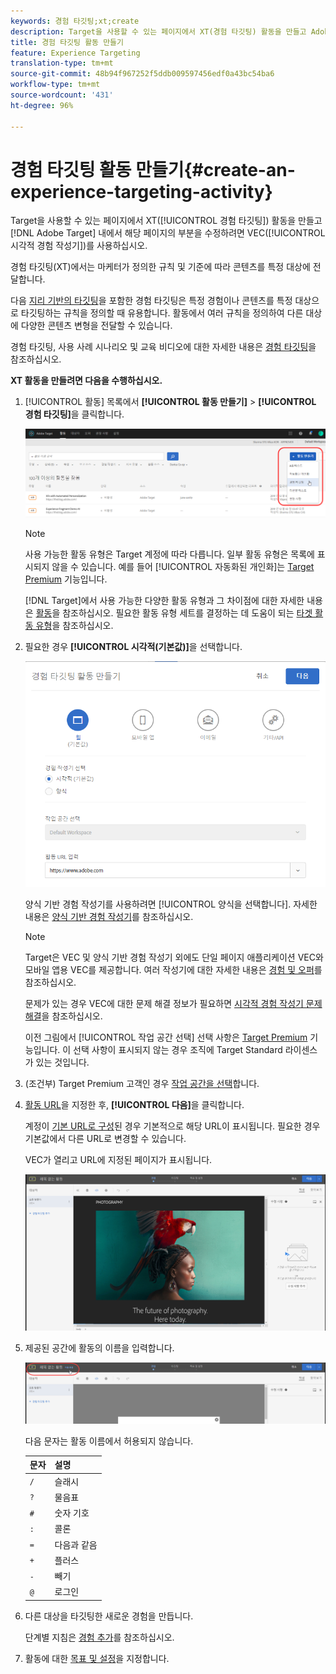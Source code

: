 ```yaml
---
keywords: 경험 타깃팅;xt;create
description: Target을 사용할 수 있는 페이지에서 XT(경험 타깃팅) 활동을 만들고 Adobe Target 내에서 해당 페이지의 부분을 수정하려면 시각적 경험 작성기를 사용하십시오.
title: 경험 타깃팅 활동 만들기
feature: Experience Targeting
translation-type: tm+mt
source-git-commit: 48b94f967252f5ddb009597456edf0a43bc54ba6
workflow-type: tm+mt
source-wordcount: '431'
ht-degree: 96%

---
```



# 경험 타깃팅 활동 만들기{#create-an-experience-targeting-activity}

Target을 사용할 수 있는 페이지에서 XT([!UICONTROL 경험 타깃팅]) 활동을 만들고 [!DNL Adobe Target] 내에서 해당 페이지의 부분을 수정하려면 VEC([!UICONTROL 시각적 경험 작성기])를 사용하십시오.

경험 타깃팅(XT)에서는 마케터가 정의한 규칙 및 기준에 따라 콘텐츠를 특정 대상에 전달합니다.

다음 [지리 기반의 타깃팅](/help/c-target/c-audiences/c-target-rules/geo.md)을 포함한 경험 타깃팅은 특정 경험이나 콘텐츠를 특정 대상으로 타깃팅하는 규칙을 정의할 때 유용합니다. 활동에서 여러 규칙을 정의하여 다른 대상에 다양한 콘텐츠 변형을 전달할 수 있습니다.

경험 타깃팅, 사용 사례 시나리오 및 교육 비디오에 대한 자세한 내용은 [경험 타깃팅](/help/c-activities/t-experience-target/experience-target.md)을 참조하십시오.

**XT 활동을 만들려면 다음을 수행하십시오.**

1. [!UICONTROL 활동] 목록에서 **[!UICONTROL 활동 만들기]** > **[!UICONTROL 경험 타깃팅]**&#x200B;을 클릭합니다.

   ![활동 만들기 > 경험 타깃팅](/help/c-activities/t-experience-target/t-xt-create/assets/xt_select-1.png)

   >[!NOTE]
   >
   >사용 가능한 활동 유형은 Target 계정에 따라 다릅니다. 일부 활동 유형은 목록에 표시되지 않을 수 있습니다. 예를 들어 [!UICONTROL 자동화된 개인화]는 [Target Premium](/help/c-intro/intro.md#premium) 기능입니다.
   >
   >[!DNL Target]에서 사용 가능한 다양한 활동 유형과 그 차이점에 대한 자세한 내용은 [활동](/help/c-activities/activities.md#concept_D317A95A1AB54674BA7AB65C7985BA03)을 참조하십시오. 필요한 활동 유형 세트를 결정하는 데 도움이 되는 [타겟 활동 유형](/help/c-activities/target-activities-guide.md)을 참조하십시오.

1. 필요한 경우 **[!UICONTROL 시각적(기본값)]**&#x200B;을 선택합니다.

   ![경험 타깃팅 활동 만들기 대화 상자](/help/c-activities/t-experience-target/t-xt-create/assets/form_url-new.png)

   양식 기반 경험 작성기를 사용하려면 [!UICONTROL 양식을 선택합니다]. 자세한 내용은 [양식 기반 경험 작성기](/help/c-experiences/form-experience-composer.md)를 참조하십시오.

   >[!NOTE]
   >
   >Target은 VEC 및 양식 기반 경험 작성기 외에도 단일 페이지 애플리케이션 VEC와 모바일 앱용 VEC를 제공합니다. 여러 작성기에 대한 자세한 내용은 [경험 및 오퍼](/help/c-experiences/experiences.md)를 참조하십시오.
   >
   >문제가 있는 경우 VEC에 대한 문제 해결 정보가 필요하면 [시각적 경험 작성기 문제 해결](/help/c-experiences/c-visual-experience-composer/r-troubleshoot-composer/troubleshoot-composer.md)을 참조하십시오.
   >
   >이전 그림에서 [!UICONTROL 작업 공간 선택] 선택 사항은 [Target Premium](/help/c-intro/intro.md) 기능입니다. 이 선택 사항이 표시되지 않는 경우 조직에 Target Standard 라이센스가 있는 것입니다.

1. (조건부) Target Premium 고객인 경우 [작업 공간을 선택](/help/administrating-target/c-user-management/property-channel/property-channel.md)합니다.

1. [활동 URL](/help/c-activities/t-experience-target/t-xt-create/xt-activity-url.md#concept_D28549AAA0A14E3BB5F05F32BE8ABC90)을 지정한 후, **[!UICONTROL 다음]**&#x200B;을 클릭합니다.

   계정이 [기본 URL로 구성](/help/administrating-target/visual-experience-composer-set-up.md)된 경우 기본적으로 해당 URL이 표시됩니다. 필요한 경우 기본값에서 다른 URL로 변경할 수 있습니다.

   VEC가 열리고 URL에 지정된 페이지가 표시됩니다.

   ![VEC 내의 경험 타깃팅 활동](/help/c-activities/t-experience-target/t-xt-create/assets/xt-in-vec.png)

1. 제공된 공간에 활동의 이름을 입력합니다.

   ![이름 필드](/help/c-activities/t-experience-target/t-xt-create/assets/xt_name-new.png)

   다음 문자는 활동 이름에서 허용되지 않습니다.

   | 문자 | 설명 |
   |--- |--- |
   | `/` | 슬래시 |
   | `?` | 물음표 |
   | `#` | 숫자 기호 |
   | `:` | 콜론 |
   | `=` | 다음과 같음 |
   | `+` | 플러스 |
   | `-` | 빼기 |
   | `@` | 로그인 |

1. 다른 대상을 타깃팅한 새로운 경험을 만듭니다.

   단계별 지침은 [경험 추가](/help/c-activities/t-experience-target/t-xt-create/xt-add-experience.md)를 참조하십시오.

1. 활동에 대한 [목표 및 설정](/help/c-activities/t-experience-target/t-xt-create/xt-goals-and-settings.md#reference_B25389FD6F3A4989801E740364B089CC)을 지정합니다.